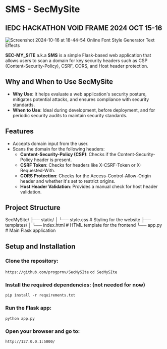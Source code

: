 # SMS - SecMySite
## IEDC HACKATHON VOID FRAME 2024 OCT 15-16

![Screenshot 2024-10-16 at 18-44-54 Online Font Style Generator   Text Effects](https://github.com/user-attachments/assets/be0ba55d-73d3-4c52-b65f-ab2cadfe0c9b)


**SEC-MY_SITE** a.k.a **SMS** is a simple Flask-based web application that allows users to scan a domain for key security headers such as CSP (Content-Security-Policy), CSRF, CORS, and Host header protection.

## Why and When to Use SecMySite
- **Why Use**: It helps evaluate a web application's security posture, mitigates potential attacks, and ensures compliance with security standards.
- **When to Use**: Ideal during development, before deployment, and for periodic security audits to maintain security standards.

## Features
- Accepts domain input from the user.
- Scans the domain for the following headers:
  - **Content-Security-Policy (CSP)**: Checks if the Content-Security-Policy header is present.
  - **CSRF Token**: Checks for headers like X-CSRF-Token or X-Requested-With.
  - **CORS Protection**: Checks for the Access-Control-Allow-Origin header and whether it's set to restrict origins.
  - **Host Header Validation**: Provides a manual check for host header validation.

## Project Structure
SecMySite/
├── static/
│   └── style.css # Styling for the website
├── templates/
│   └── index.html # HTML template for the frontend
└── app.py         # Main Flask application

## Setup and Installation

### Clone the repository:
`https://github.com/progprnv/SecMySIte`
`cd SecMySIte`

### Install the required dependencies: (not needed for now)
`pip install -r requirements.txt`

### Run the Flask app:
`python app.py`

### Open your browser and go to:
`http://127.0.0.1:5000/`
